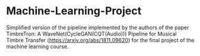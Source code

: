 # Machine-Learning-Project

Simplified version of the pipeline implemented by the authors of the paper TimbreTron: A WaveNet(CycleGAN(CQT(Audio))) Pipeline for Musical Timbre Transfer (https://arxiv.org/abs/1811.09620) for the final project of the machine learning course.
